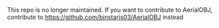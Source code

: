 This repo is no longer maintained. If you want to contribute to AerialOBJ, contribute to https://github.com/binstarjs03/AerialOBJ instead

